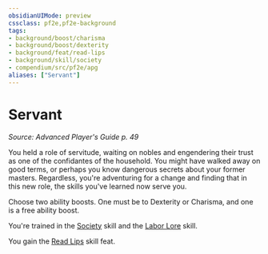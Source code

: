 ```yaml
---
obsidianUIMode: preview
cssclass: pf2e,pf2e-background
tags:
- background/boost/charisma
- background/boost/dexterity
- background/feat/read-lips
- background/skill/society
- compendium/src/pf2e/apg
aliases: ["Servant"]
---
```

# Servant
*Source: Advanced Player's Guide p. 49*  

You held a role of servitude, waiting on nobles and engendering their trust as one of the confidantes of the household. You might have walked away on good terms, or perhaps you know dangerous secrets about your former masters. Regardless, you're adventuring for a change and finding that in this new role, the skills you've learned now serve you.

Choose two ability boosts. One must be to Dexterity or Charisma, and one is a free ability boost.

You're trained in the [Society](../../skills.md#Society) skill and the [Labor Lore](../../skills.md#Lore) skill.

You gain the [Read Lips](../../feats/read-lips.md) skill feat.